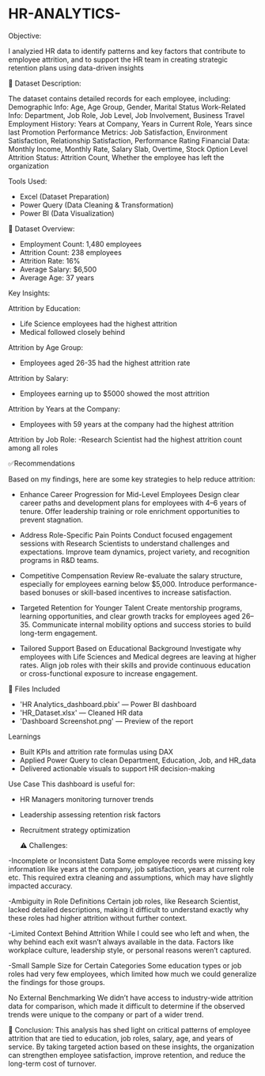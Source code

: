 # HR-ANALYTICS-
Objective:

I analyzied HR data to identify patterns and key factors that contribute to employee attrition, and to support the HR team in creating strategic retention plans using data-driven insights

📂 Dataset Description:

The dataset contains detailed records for each employee, including:
Demographic Info: Age, Age Group, Gender, Marital Status
Work-Related Info: Department, Job Role, Job Level, Job Involvement, Business Travel
Employment History: Years at Company, Years in Current Role, Years since last Promotion
Performance Metrics: Job Satisfaction, Environment Satisfaction, Relationship Satisfaction, Performance Rating
Financial Data: Monthly Income, Monthly Rate, Salary Slab, Overtime, Stock Option Level
Attrition Status: Attrition Count, Whether the employee has left the organization


 Tools Used:
 
- Excel (Dataset Preparation)
- Power Query (Data Cleaning & Transformation)
- Power BI (Data Visualization)

📁 Dataset Overview:

- Employment Count: 1,480 employees
- Attrition Count: 238 employees
- Attrition Rate: 16%
- Average Salary: $6,500
- Average Age: 37 years

 Key Insights:
 
 Attrition by Education:
- Life Science employees had the highest attrition
- Medical followed closely behind

Attrition by Age Group:
- Employees aged 26-35 had the highest attrition rate

Attrition by Salary:
- Employees earning up to $5000 showed the most attrition

Attrition by Years at the Company:
- Employees with 59 years at the company had the highest attrition
 
 Attrition by Job Role:
-Research Scientist had the highest attrition count among all roles


✅Recommendations

Based on my findings, here are some key strategies to help reduce attrition:

- Enhance Career Progression for Mid-Level Employees
Design clear career paths and development plans for employees with 4–6 years of tenure.
Offer leadership training or role enrichment opportunities to prevent stagnation.

- Address Role-Specific Pain Points
Conduct focused engagement sessions with Research Scientists to understand challenges and expectations.
Improve team dynamics, project variety, and recognition programs in R&D teams.

- Competitive Compensation Review
Re-evaluate the salary structure, especially for employees earning below $5,000.
Introduce performance-based bonuses or skill-based incentives to increase satisfaction.

- Targeted Retention for Younger Talent
Create mentorship programs, learning opportunities, and clear growth tracks for employees aged 26–35.
Communicate internal mobility options and success stories to build long-term engagement.

- Tailored Support Based on Educational Background
Investigate why employees with Life Sciences and Medical degrees are leaving at higher rates.
Align job roles with their skills and provide continuous education or cross-functional exposure to increase engagement.


 📂 Files Included
- 'HR Analytics_dashboard.pbix' — Power BI dashboard
- 'HR_Dataset.xlsx' — Cleaned HR data
- 'Dashboard Screenshot.png' — Preview of the report

Learnings
- Built KPIs and attrition rate formulas using DAX
- Applied Power Query to clean Department, Education, Job, and HR_data
- Delivered actionable visuals to support HR decision-making

Use Case
This dashboard is useful for:
- HR Managers monitoring turnover trends
- Leadership assessing retention risk factors
- Recruitment strategy optimization

  ⚠️ Challenges:
   
-Incomplete or Inconsistent Data
Some employee records were missing key information like years at the company, job satisfaction, years at current role etc. This required extra cleaning and assumptions, which may have slightly impacted accuracy.

-Ambiguity in Role Definitions
Certain job roles, like Research Scientist, lacked detailed descriptions, making it difficult to understand exactly why these roles had higher attrition without further context.

-Limited Context Behind Attrition
While I could see who left and when, the why behind each exit wasn’t always available in the data. Factors like workplace culture, leadership style, or personal reasons weren’t captured.

-Small Sample Size for Certain Categories
Some education types or job roles had very few employees, which limited how much we could generalize the findings for those groups.

No External Benchmarking
We didn’t have access to industry-wide attrition data for comparison, which made it difficult to determine if the observed trends were unique to the company or part of a wider trend.

  📌 Conclusion:
This analysis has shed light on critical patterns of employee attrition that are tied to education, job roles, salary, age, and years of service. By taking targeted action based on these insights, the organization can strengthen employee satisfaction, improve retention, and reduce the long-term cost of turnover.

   
